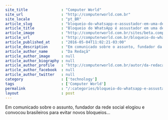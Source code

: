 ```yaml
---
site_title               : "Computer World"
site_url                 : "http://computerworld.com.br"
site_locale              : "pt_BR"
article_slug             : "bloqueio-do-whatsapp-e-assustador-em-uma-democracia-diz-mark-zuckerberg"
article_title            : "Bloqueio do WhatsApp é assustador em uma democracia, diz Mark Zuckerberg"
article_image            : "http://computerworld.com.br/sites/beta.computerworld.com.br/files/news_articles/zuckerberg_mwc2015_625.jpg"
article_url              : "http://computerworld.com.br/bloqueio-do-whatsapp-e-assustador-em-uma-democracia-diz-mark-zuckerberg"
article_published_at     : "2016-05-04T11:02:21-03:00"
article_description      : "Em comunicado sobre o assunto, fundador da rede social elogiou e convocou brasileiros para evitar novos bloqueios..."
article_author_name      : "Da Redaçã"
article_author_image     : null
article_author_biography : null
article_author_profile   : "http://computerworld.com.br/autor/da-redacao"
article_author_facebook  : null
article_author_twitter   : null
category                 : ['technology']
tags                     : ['Computer World']
permalink                : "/:categories/bloqueio-do-whatsapp-e-assustador-em-uma-democracia-diz-mark-zuckerberg/"
layout                   : post
---
```


Em comunicado sobre o assunto, fundador da rede social elogiou e convocou brasileiros para evitar novos bloqueios...
